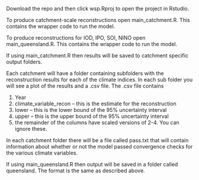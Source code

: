 Download the repo and then click wsp.Rproj to open the project in Rstudio. 

To produce catchment-scale reconstructions open main_catchment.R. This contains the wrapper code to run the model.

To produce reconstructions for IOD, IPO, SOI, NINO open main_queensland.R. This contains the wrapper code to run the model.


If using main_catchment.R then results will be saved to catchment specific output folders.

Each catchment will have a folder containing subfolders with the reconstruction results for each of the climate indices. In each sub folder you will see a plot of the results and a .csv file. The .csv file contains
 
1. Year
2. climate_variable_recon – this is the estimate for the reconstruction
3. lower – this is the lower bound of the 95% uncertainty interval
4. upper – this is the upper bound of the 95% uncertainty interval
5. the remainder of the columns have scaled versions of 2-4. You can ignore these.

In each catchment folder there will be a file called pass.txt that will contain information about whether or not the model passed convergence checks for the various climate variables.

If using main_queensland.R then output will be saved in a folder called queensland. The format is the same as described above. 
